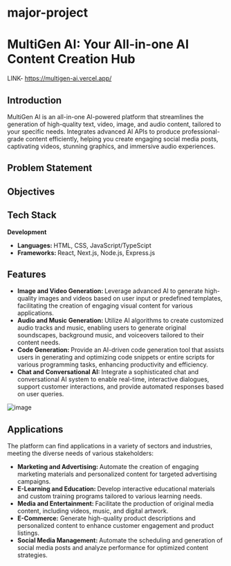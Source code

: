 # major-project
# MultiGen AI: Your All-in-one AI Content Creation Hub 
LINK- https://multigen-ai.vercel.app/

## Introduction
MultiGen AI is an all-in-one AI-powered platform that streamlines the generation of high-quality text, video, image, and audio content, tailored to your specific needs.
Integrates advanced AI APIs to produce professional-grade content efficiently, helping you create engaging social media posts, captivating videos, stunning graphics, and immersive audio experiences.

## Problem Statement

## Objectives

## Tech Stack
<b> Development </b>
- <b> Languages: </b> HTML, CSS, JavaScript/TypeScipt
- <b> Frameworks: </b> React, Next.js, Node.js, Express.js

## Features

- <b> Image and Video Generation: </b> Leverage advanced AI to generate high-quality images and videos based on user input or predefined templates, facilitating the creation of engaging visual content for various applications.
 
- <b> Audio and Music Generation: </b> Utilize AI algorithms to create customized audio tracks and music, enabling users to generate original soundscapes, background music, and voiceovers tailored to their content needs.
 
- <b> Code Generation: </b> Provide an AI-driven code generation tool that assists users in generating and optimizing code snippets or entire scripts for various programming tasks, enhancing productivity and efficiency.
 
- <b> Chat and Conversational AI: </b> Integrate a sophisticated chat and conversational AI system to enable real-time, interactive dialogues, support customer interactions, and provide automated responses based on user queries.

![image](https://github.com/user-attachments/assets/31c1e7a8-b440-4f72-87d6-2549e5d7f8db)


## Applications
The platform can find applications in a variety of sectors and industries, meeting the diverse needs of various stakeholders:
 
- <b> Marketing and Advertising: </b> Automate the creation of engaging marketing materials and personalized content for targeted advertising campaigns.
 
- <b> E-Learning and Education: </b> Develop interactive educational materials and custom training programs tailored to various learning needs.
 
- <b> Media and Entertainment: </b> Facilitate the production of original media content, including videos, music, and digital artwork.
 
- <b> E-Commerce:</b> Generate high-quality product descriptions and personalized content to enhance customer engagement and product listings.
 
- <b> Social Media Management: </b> Automate the scheduling and generation of social media posts and analyze performance for optimized content strategies.



